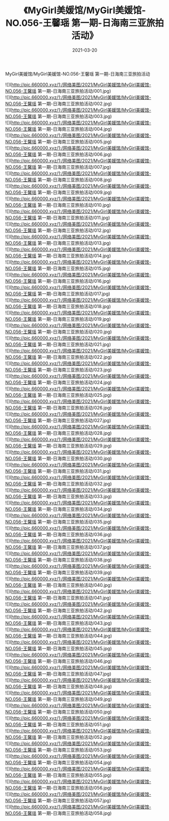﻿---
layout: post
title:  《MyGirl美媛馆/MyGirl美媛馆-NO.056-王馨瑶 第一期-日海南三亚旅拍活动》
date:   2021-03-20
img: http://pic.660000.xyz/1:/网络美图/2021/MyGirl美媛馆/MyGirl美媛馆-NO.056-王馨瑶 第一期-日海南三亚旅拍活动/000.jpg
categories: [美女, 清纯, 唯美]
---

MyGirl美媛馆/MyGirl美媛馆-NO.056-王馨瑶 第一期-日海南三亚旅拍活动

 ![](http://pic.660000.xyz/1:/网络美图/2021/MyGirl美媛馆/MyGirl美媛馆-NO.056-王馨瑶 第一期-日海南三亚旅拍活动/001.jpg) <br>![](http://pic.660000.xyz/1:/网络美图/2021/MyGirl美媛馆/MyGirl美媛馆-NO.056-王馨瑶 第一期-日海南三亚旅拍活动/002.jpg) <br>![](http://pic.660000.xyz/1:/网络美图/2021/MyGirl美媛馆/MyGirl美媛馆-NO.056-王馨瑶 第一期-日海南三亚旅拍活动/003.jpg) <br>![](http://pic.660000.xyz/1:/网络美图/2021/MyGirl美媛馆/MyGirl美媛馆-NO.056-王馨瑶 第一期-日海南三亚旅拍活动/004.jpg) <br>![](http://pic.660000.xyz/1:/网络美图/2021/MyGirl美媛馆/MyGirl美媛馆-NO.056-王馨瑶 第一期-日海南三亚旅拍活动/005.jpg) <br>![](http://pic.660000.xyz/1:/网络美图/2021/MyGirl美媛馆/MyGirl美媛馆-NO.056-王馨瑶 第一期-日海南三亚旅拍活动/006.jpg) <br>![](http://pic.660000.xyz/1:/网络美图/2021/MyGirl美媛馆/MyGirl美媛馆-NO.056-王馨瑶 第一期-日海南三亚旅拍活动/007.jpg) <br>![](http://pic.660000.xyz/1:/网络美图/2021/MyGirl美媛馆/MyGirl美媛馆-NO.056-王馨瑶 第一期-日海南三亚旅拍活动/008.jpg) <br>![](http://pic.660000.xyz/1:/网络美图/2021/MyGirl美媛馆/MyGirl美媛馆-NO.056-王馨瑶 第一期-日海南三亚旅拍活动/009.jpg) <br>![](http://pic.660000.xyz/1:/网络美图/2021/MyGirl美媛馆/MyGirl美媛馆-NO.056-王馨瑶 第一期-日海南三亚旅拍活动/010.jpg) <br>![](http://pic.660000.xyz/1:/网络美图/2021/MyGirl美媛馆/MyGirl美媛馆-NO.056-王馨瑶 第一期-日海南三亚旅拍活动/011.jpg) <br>![](http://pic.660000.xyz/1:/网络美图/2021/MyGirl美媛馆/MyGirl美媛馆-NO.056-王馨瑶 第一期-日海南三亚旅拍活动/012.jpg) <br>![](http://pic.660000.xyz/1:/网络美图/2021/MyGirl美媛馆/MyGirl美媛馆-NO.056-王馨瑶 第一期-日海南三亚旅拍活动/013.jpg) <br>![](http://pic.660000.xyz/1:/网络美图/2021/MyGirl美媛馆/MyGirl美媛馆-NO.056-王馨瑶 第一期-日海南三亚旅拍活动/014.jpg) <br>![](http://pic.660000.xyz/1:/网络美图/2021/MyGirl美媛馆/MyGirl美媛馆-NO.056-王馨瑶 第一期-日海南三亚旅拍活动/015.jpg) <br>![](http://pic.660000.xyz/1:/网络美图/2021/MyGirl美媛馆/MyGirl美媛馆-NO.056-王馨瑶 第一期-日海南三亚旅拍活动/016.jpg) <br>![](http://pic.660000.xyz/1:/网络美图/2021/MyGirl美媛馆/MyGirl美媛馆-NO.056-王馨瑶 第一期-日海南三亚旅拍活动/017.jpg) <br>![](http://pic.660000.xyz/1:/网络美图/2021/MyGirl美媛馆/MyGirl美媛馆-NO.056-王馨瑶 第一期-日海南三亚旅拍活动/018.jpg) <br>![](http://pic.660000.xyz/1:/网络美图/2021/MyGirl美媛馆/MyGirl美媛馆-NO.056-王馨瑶 第一期-日海南三亚旅拍活动/019.jpg) <br>![](http://pic.660000.xyz/1:/网络美图/2021/MyGirl美媛馆/MyGirl美媛馆-NO.056-王馨瑶 第一期-日海南三亚旅拍活动/020.jpg) <br>![](http://pic.660000.xyz/1:/网络美图/2021/MyGirl美媛馆/MyGirl美媛馆-NO.056-王馨瑶 第一期-日海南三亚旅拍活动/021.jpg) <br>![](http://pic.660000.xyz/1:/网络美图/2021/MyGirl美媛馆/MyGirl美媛馆-NO.056-王馨瑶 第一期-日海南三亚旅拍活动/022.jpg) <br>![](http://pic.660000.xyz/1:/网络美图/2021/MyGirl美媛馆/MyGirl美媛馆-NO.056-王馨瑶 第一期-日海南三亚旅拍活动/023.jpg) <br>![](http://pic.660000.xyz/1:/网络美图/2021/MyGirl美媛馆/MyGirl美媛馆-NO.056-王馨瑶 第一期-日海南三亚旅拍活动/024.jpg) <br>![](http://pic.660000.xyz/1:/网络美图/2021/MyGirl美媛馆/MyGirl美媛馆-NO.056-王馨瑶 第一期-日海南三亚旅拍活动/025.jpg) <br>![](http://pic.660000.xyz/1:/网络美图/2021/MyGirl美媛馆/MyGirl美媛馆-NO.056-王馨瑶 第一期-日海南三亚旅拍活动/026.jpg) <br>![](http://pic.660000.xyz/1:/网络美图/2021/MyGirl美媛馆/MyGirl美媛馆-NO.056-王馨瑶 第一期-日海南三亚旅拍活动/027.jpg) <br>![](http://pic.660000.xyz/1:/网络美图/2021/MyGirl美媛馆/MyGirl美媛馆-NO.056-王馨瑶 第一期-日海南三亚旅拍活动/028.jpg) <br>![](http://pic.660000.xyz/1:/网络美图/2021/MyGirl美媛馆/MyGirl美媛馆-NO.056-王馨瑶 第一期-日海南三亚旅拍活动/029.jpg) <br>![](http://pic.660000.xyz/1:/网络美图/2021/MyGirl美媛馆/MyGirl美媛馆-NO.056-王馨瑶 第一期-日海南三亚旅拍活动/030.jpg) <br>![](http://pic.660000.xyz/1:/网络美图/2021/MyGirl美媛馆/MyGirl美媛馆-NO.056-王馨瑶 第一期-日海南三亚旅拍活动/031.jpg) <br>![](http://pic.660000.xyz/1:/网络美图/2021/MyGirl美媛馆/MyGirl美媛馆-NO.056-王馨瑶 第一期-日海南三亚旅拍活动/032.jpg) <br>![](http://pic.660000.xyz/1:/网络美图/2021/MyGirl美媛馆/MyGirl美媛馆-NO.056-王馨瑶 第一期-日海南三亚旅拍活动/033.jpg) <br>![](http://pic.660000.xyz/1:/网络美图/2021/MyGirl美媛馆/MyGirl美媛馆-NO.056-王馨瑶 第一期-日海南三亚旅拍活动/034.jpg) <br>![](http://pic.660000.xyz/1:/网络美图/2021/MyGirl美媛馆/MyGirl美媛馆-NO.056-王馨瑶 第一期-日海南三亚旅拍活动/035.jpg) <br>![](http://pic.660000.xyz/1:/网络美图/2021/MyGirl美媛馆/MyGirl美媛馆-NO.056-王馨瑶 第一期-日海南三亚旅拍活动/036.jpg) <br>![](http://pic.660000.xyz/1:/网络美图/2021/MyGirl美媛馆/MyGirl美媛馆-NO.056-王馨瑶 第一期-日海南三亚旅拍活动/037.jpg) <br>![](http://pic.660000.xyz/1:/网络美图/2021/MyGirl美媛馆/MyGirl美媛馆-NO.056-王馨瑶 第一期-日海南三亚旅拍活动/038.jpg) <br>![](http://pic.660000.xyz/1:/网络美图/2021/MyGirl美媛馆/MyGirl美媛馆-NO.056-王馨瑶 第一期-日海南三亚旅拍活动/039.jpg) <br>![](http://pic.660000.xyz/1:/网络美图/2021/MyGirl美媛馆/MyGirl美媛馆-NO.056-王馨瑶 第一期-日海南三亚旅拍活动/040.jpg) <br>![](http://pic.660000.xyz/1:/网络美图/2021/MyGirl美媛馆/MyGirl美媛馆-NO.056-王馨瑶 第一期-日海南三亚旅拍活动/041.jpg) <br>![](http://pic.660000.xyz/1:/网络美图/2021/MyGirl美媛馆/MyGirl美媛馆-NO.056-王馨瑶 第一期-日海南三亚旅拍活动/042.jpg) <br>![](http://pic.660000.xyz/1:/网络美图/2021/MyGirl美媛馆/MyGirl美媛馆-NO.056-王馨瑶 第一期-日海南三亚旅拍活动/043.jpg) <br>![](http://pic.660000.xyz/1:/网络美图/2021/MyGirl美媛馆/MyGirl美媛馆-NO.056-王馨瑶 第一期-日海南三亚旅拍活动/044.jpg) <br>![](http://pic.660000.xyz/1:/网络美图/2021/MyGirl美媛馆/MyGirl美媛馆-NO.056-王馨瑶 第一期-日海南三亚旅拍活动/045.jpg) <br>![](http://pic.660000.xyz/1:/网络美图/2021/MyGirl美媛馆/MyGirl美媛馆-NO.056-王馨瑶 第一期-日海南三亚旅拍活动/046.jpg) <br>![](http://pic.660000.xyz/1:/网络美图/2021/MyGirl美媛馆/MyGirl美媛馆-NO.056-王馨瑶 第一期-日海南三亚旅拍活动/047.jpg) <br>![](http://pic.660000.xyz/1:/网络美图/2021/MyGirl美媛馆/MyGirl美媛馆-NO.056-王馨瑶 第一期-日海南三亚旅拍活动/048.jpg) <br>![](http://pic.660000.xyz/1:/网络美图/2021/MyGirl美媛馆/MyGirl美媛馆-NO.056-王馨瑶 第一期-日海南三亚旅拍活动/049.jpg) <br>![](http://pic.660000.xyz/1:/网络美图/2021/MyGirl美媛馆/MyGirl美媛馆-NO.056-王馨瑶 第一期-日海南三亚旅拍活动/050.jpg) <br>![](http://pic.660000.xyz/1:/网络美图/2021/MyGirl美媛馆/MyGirl美媛馆-NO.056-王馨瑶 第一期-日海南三亚旅拍活动/051.jpg) <br>![](http://pic.660000.xyz/1:/网络美图/2021/MyGirl美媛馆/MyGirl美媛馆-NO.056-王馨瑶 第一期-日海南三亚旅拍活动/052.jpg) <br>![](http://pic.660000.xyz/1:/网络美图/2021/MyGirl美媛馆/MyGirl美媛馆-NO.056-王馨瑶 第一期-日海南三亚旅拍活动/053.jpg) <br>![](http://pic.660000.xyz/1:/网络美图/2021/MyGirl美媛馆/MyGirl美媛馆-NO.056-王馨瑶 第一期-日海南三亚旅拍活动/054.jpg) <br>![](http://pic.660000.xyz/1:/网络美图/2021/MyGirl美媛馆/MyGirl美媛馆-NO.056-王馨瑶 第一期-日海南三亚旅拍活动/055.jpg) <br>![](http://pic.660000.xyz/1:/网络美图/2021/MyGirl美媛馆/MyGirl美媛馆-NO.056-王馨瑶 第一期-日海南三亚旅拍活动/056.jpg) <br>![](http://pic.660000.xyz/1:/网络美图/2021/MyGirl美媛馆/MyGirl美媛馆-NO.056-王馨瑶 第一期-日海南三亚旅拍活动/057.jpg) <br>![](http://pic.660000.xyz/1:/网络美图/2021/MyGirl美媛馆/MyGirl美媛馆-NO.056-王馨瑶 第一期-日海南三亚旅拍活动/058.jpg) <br>